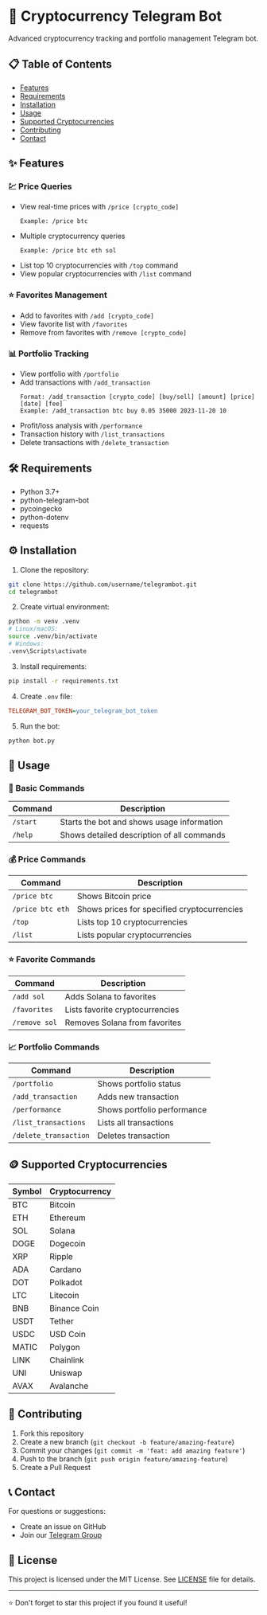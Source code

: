 # 🚀 Cryptocurrency Telegram Bot

Advanced cryptocurrency tracking and portfolio management Telegram bot.

## 📋 Table of Contents
- [Features](#features)
- [Requirements](#requirements)
- [Installation](#installation)
- [Usage](#usage)
- [Supported Cryptocurrencies](#supported-cryptocurrencies)
- [Contributing](#contributing)
- [Contact](#contact)

## ✨ Features

### 💹 Price Queries
- View real-time prices with `/price [crypto_code]`
  ```
  Example: /price btc
  ```
- Multiple cryptocurrency queries
  ```
  Example: /price btc eth sol
  ```
- List top 10 cryptocurrencies with `/top` command
- View popular cryptocurrencies with `/list` command

### ⭐ Favorites Management
- Add to favorites with `/add [crypto_code]`
- View favorite list with `/favorites`
- Remove from favorites with `/remove [crypto_code]`

### 📊 Portfolio Tracking
- View portfolio with `/portfolio`
- Add transactions with `/add_transaction`
  ```
  Format: /add_transaction [crypto_code] [buy/sell] [amount] [price] [date] [fee]
  Example: /add_transaction btc buy 0.05 35000 2023-11-20 10
  ```
- Profit/loss analysis with `/performance`
- Transaction history with `/list_transactions`
- Delete transactions with `/delete_transaction`

## 🛠️ Requirements

- Python 3.7+
- python-telegram-bot
- pycoingecko
- python-dotenv
- requests

## ⚙️ Installation

1. Clone the repository:
```bash
git clone https://github.com/username/telegrambot.git
cd telegrambot
```

2. Create virtual environment:
```bash
python -m venv .venv
# Linux/macOS:
source .venv/bin/activate
# Windows:
.venv\Scripts\activate
```

3. Install requirements:
```bash
pip install -r requirements.txt
```

4. Create `.env` file:
```ini
TELEGRAM_BOT_TOKEN=your_telegram_bot_token
```

5. Run the bot:
```bash
python bot.py
```

## 📱 Usage

### 🔰 Basic Commands
| Command | Description |
|---------|-------------|
| `/start` | Starts the bot and shows usage information |
| `/help` | Shows detailed description of all commands |

### 💰 Price Commands
| Command | Description |
|---------|-------------|
| `/price btc` | Shows Bitcoin price |
| `/price btc eth` | Shows prices for specified cryptocurrencies |
| `/top` | Lists top 10 cryptocurrencies |
| `/list` | Lists popular cryptocurrencies |

### ⭐ Favorite Commands
| Command | Description |
|---------|-------------|
| `/add sol` | Adds Solana to favorites |
| `/favorites` | Lists favorite cryptocurrencies |
| `/remove sol` | Removes Solana from favorites |

### 📈 Portfolio Commands
| Command | Description |
|---------|-------------|
| `/portfolio` | Shows portfolio status |
| `/add_transaction` | Adds new transaction |
| `/performance` | Shows portfolio performance |
| `/list_transactions` | Lists all transactions |
| `/delete_transaction` | Deletes transaction |

## 🪙 Supported Cryptocurrencies

| Symbol | Cryptocurrency |
|--------|---------------|
| BTC | Bitcoin |
| ETH | Ethereum |
| SOL | Solana |
| DOGE | Dogecoin |
| XRP | Ripple |
| ADA | Cardano |
| DOT | Polkadot |
| LTC | Litecoin |
| BNB | Binance Coin |
| USDT | Tether |
| USDC | USD Coin |
| MATIC | Polygon |
| LINK | Chainlink |
| UNI | Uniswap |
| AVAX | Avalanche |

## 🤝 Contributing

1. Fork this repository
2. Create a new branch (`git checkout -b feature/amazing-feature`)
3. Commit your changes (`git commit -m 'feat: add amazing feature'`)
4. Push to the branch (`git push origin feature/amazing-feature`)
5. Create a Pull Request

## 📞 Contact

For questions or suggestions:
- Create an issue on GitHub
- Join our [Telegram Group](https://t.me/your_support_group)

## 📄 License

This project is licensed under the MIT License. See [LICENSE](LICENSE) file for details.

---
⭐ Don't forget to star this project if you found it useful!
